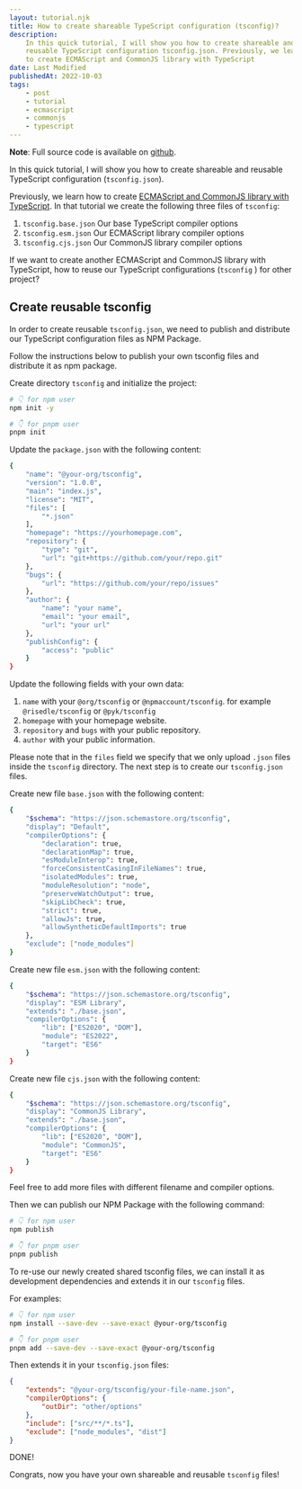 ```yaml
---
layout: tutorial.njk
title: How to create shareable TypeScript configuration (tsconfig)?
description:
    In this quick tutorial, I will show you how to create shareable and
    reusable TypeScript configuration tsconfig.json. Previously, we learn how
    to create ECMAScript and CommonJS library with TypeScript
date: Last Modified
publishedAt: 2022-10-03
tags:
    - post
    - tutorial
    - ecmascript
    - commonjs
    - typescript
---
```


**Note**: Full source code is available on [github][2].

In this quick tutorial, I will show you how to create shareable and reusable
TypeScript configuration (`tsconfig.json`).

Previously, we learn how to create [ECMAScript and CommonJS library with
TypeScript][1]. In that tutorial we create the following three files of
`tsconfig`:

1. `tsconfig.base.json` Our base TypeScript compiler options
2. `tsconfig.esm.json` Our ECMAScript library compiler options
3. `tsconfig.cjs.json` Our CommonJS library compiler options

If we want to create another ECMAScript and CommonJS library with TypeScript,
how to reuse our TypeScript configurations (`tsconfig` ) for other project?

## Create reusable tsconfig

In order to create reusable `tsconfig.json`, we need to publish and distribute
our TypeScript configuration files as NPM Package.

Follow the instructions below to publish your own tsconfig files and distribute
it as npm package.

Create directory `tsconfig` and initialize the project:

```bash
# 👇 for npm user
npm init -y

# 👇 for pnpm user
pnpm init
```

Update the `package.json` with the following content:

```bash
{
    "name": "@your-org/tsconfig",
    "version": "1.0.0",
    "main": "index.js",
    "license": "MIT",
    "files": [
        "*.json"
    ],
    "homepage": "https://yourhomepage.com",
    "repository": {
        "type": "git",
        "url": "git+https://github.com/your/repo.git"
    },
    "bugs": {
        "url": "https://github.com/your/repo/issues"
    },
    "author": {
        "name": "your name",
        "email": "your email",
        "url": "your url"
    },
    "publishConfig": {
        "access": "public"
    }
}
```

Update the following fields with your own data:

1. `name` with your `@org/tsconfig` or `@npmaccount/tsconfig`. for example
   `@risedle/tsconfig` or `@pyk/tsconfig`
2. `homepage` with your homepage website.
3. `repository` and `bugs` with your public repository.
4. `author` with your public information.

Please note that in the `files` field we specify that we only upload `.json`
files inside the `tsconfig` directory. The next step is to create our
`tsconfig.json` files.

Create new file `base.json` with the following content:

```bash
{
    "$schema": "https://json.schemastore.org/tsconfig",
    "display": "Default",
    "compilerOptions": {
        "declaration": true,
        "declarationMap": true,
        "esModuleInterop": true,
        "forceConsistentCasingInFileNames": true,
        "isolatedModules": true,
        "moduleResolution": "node",
        "preserveWatchOutput": true,
        "skipLibCheck": true,
        "strict": true,
        "allowJs": true,
        "allowSyntheticDefaultImports": true
    },
    "exclude": ["node_modules"]
}
```

Create new file `esm.json` with the following content:

```bash
{
    "$schema": "https://json.schemastore.org/tsconfig",
    "display": "ESM Library",
    "extends": "./base.json",
    "compilerOptions": {
        "lib": ["ES2020", "DOM"],
        "module": "ES2022",
        "target": "ES6"
    }
}
```

Create new file `cjs.json` with the following content:

```bash
{
    "$schema": "https://json.schemastore.org/tsconfig",
    "display": "CommonJS Library",
    "extends": "./base.json",
    "compilerOptions": {
        "lib": ["ES2020", "DOM"],
        "module": "CommonJS",
        "target": "ES6"
    }
}
```

Feel free to add more files with different filename and compiler options.

Then we can publish our NPM Package with the following command:

```bash
# 👇 for npm user
npm publish

# 👇 for pnpm user
pnpm publish
```

To re-use our newly created shared tsconfig files, we can install it as
development dependencies and extends it in our `tsconfig` files.

For examples:

```bash
# 👇 for npm user
npm install --save-dev --save-exact @your-org/tsconfig

# 👇 for pnpm user
pnpm add --save-dev --save-exact @your-org/tsconfig
```

Then extends it in your `tsconfig.json` files:

```json
{
    "extends": "@your-org/tsconfig/your-file-name.json",
    "compilerOptions": {
        "outDir": "other/options"
    },
    "include": ["src/**/*.ts"],
    "exclude": ["node_modules", "dist"]
}
```

DONE!

Congrats, now you have your own shareable and reusable `tsconfig` files!

[1]: /tutorials/how-to-create-ecmascript-and-commonjs-library-with-typescript/
[2]: https://github.com/risedle/monorepo/tree/main/packages/tsconfig

